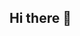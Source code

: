 ## Hi there 👋

<!--
**kallepallychandrakiran/kallepallychandrakiran** is a ✨ _special_ ✨ repository because its `README.md` (this file) appears on your GitHub profile.

Here are some ideas to get you started:

- 🔭 I’m currently working on Java, Apache Kafka, Spring Boot, Redis, AWS Cloud
- 🌱 I’m currently learning ...Spring Batches, JMS, Spring AI
- 👯 I’m looking to collaborate on ...Spring Boot & Microservices Projects
- 🤔 I’m looking for help with ... Data Analysis
- 💬 Ask me about ...Java
- 📫 How to reach me: ...kallepallychandrakiran@gmail.com
- 😄 Pronouns: ...He/Him/His
- ⚡ Fun fact: ...i try things until i succeed
-->
